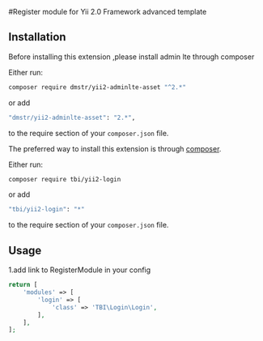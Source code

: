 #Register module for Yii 2.0 Framework advanced template

## Installation

Before installing this extension ,please install admin lte through composer

Either run:

```bash
composer require dmstr/yii2-adminlte-asset "^2.*"
```

or add

```bash
"dmstr/yii2-adminlte-asset": "2.*",
```

to the require section of your `composer.json` file.


The preferred way to install this extension is through [composer](http://getcomposer.org/download/).

Either run:

```bash
composer require tbi/yii2-login
```

or add

```bash
"tbi/yii2-login": "*"
```

to the require section of your `composer.json` file.

Usage
-----

1.add link to RegisterModule in your config

```php
return [
    'modules' => [
        'login' => [
            'class' => 'TBI\Login\Login',
        ],
    ],
]; 

